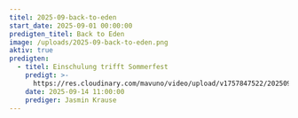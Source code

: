 ```yaml
---
titel: 2025-09-back-to-eden
start_date: 2025-09-01 00:00:00
predigten_titel: Back to Eden
image: /uploads/2025-09-back-to-eden.png
aktiv: true
predigten:
  - titel: Einschulung trifft Sommerfest
    predigt: >- 
      https://res.cloudinary.com/mavuno/video/upload/v1757847522/20250914_Einschulung_trifft_Sommerfest_q3tkp9.mp3
    date: 2025-09-14 11:00:00
    prediger: Jasmin Krause
---
```

